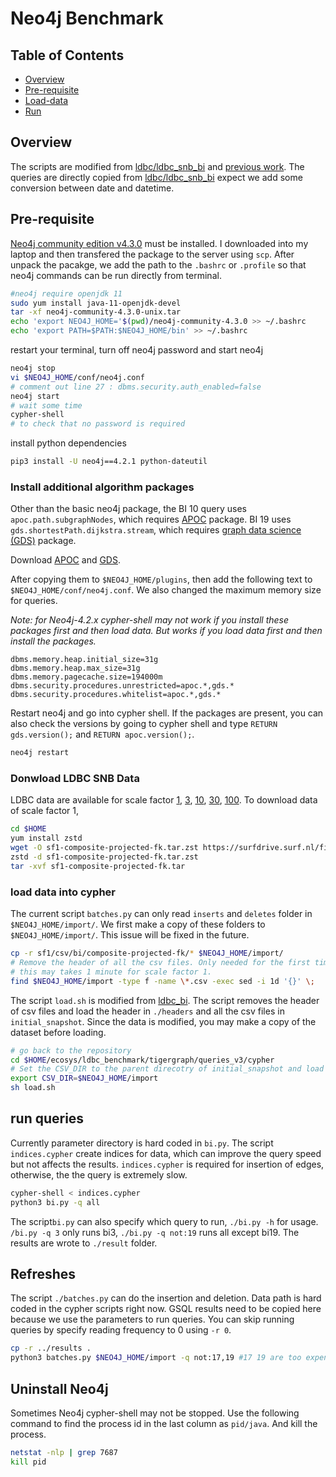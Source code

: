 # Neo4j Benchmark

## Table of Contents
* [Overview](#Overview)
* [Pre-requisite](#Pre-requisite)
* [Load-data](#Load-data)
* [Run](#run)

## Overview
The scripts are modified from [ldbc/ldbc_snb_bi](https://github.com/ldbc/ldbc_snb_bi/tree/main/cypher/) and [previous work](https://github.com/zhuang29/graph_database_benchmark/tree/master/neo4j). The queries are directly copied from [ldbc/ldbc_snb_bi](https://github.com/ldbc/ldbc_snb_bi/tree/main/cypher/) expect we add some conversion between date and datetime. 


## Pre-requisite
[Neo4j community edition v4.3.0](https://neo4j.com/download-center/#community) must be installed. I downloaded into my laptop and then transfered the package to the server using `scp`. After unpack the pacakge, we add the path to the `.bashrc` or `.profile` so that neo4j commands can be run directly from terminal. 
```sh
#neo4j require openjdk 11
sudo yum install java-11-openjdk-devel
tar -xf neo4j-community-4.3.0-unix.tar
echo 'export NEO4J_HOME='$(pwd)/neo4j-community-4.3.0 >> ~/.bashrc
echo 'export PATH=$PATH:$NEO4J_HOME/bin' >> ~/.bashrc
```
restart your terminal, turn off neo4j password and start neo4j
```sh
neo4j stop
vi $NEO4J_HOME/conf/neo4j.conf
# comment out line 27 : dbms.security.auth_enabled=false
neo4j start
# wait some time
cypher-shell
# to check that no password is required
```
install python dependencies
```sh
pip3 install -U neo4j==4.2.1 python-dateutil
```

### Install additional algorithm packages
Other than the basic neo4j package, the BI 10 query uses `apoc.path.subgraphNodes`, which requires [APOC](https://neo4j.com/labs/apoc/4.1/installation/) package. 
BI 19 uses `gds.shortestPath.dijkstra.stream`, which requires [graph data science (GDS)](https://neo4j.com/docs/graph-data-science/current/installation/) package. 

Download [APOC](https://github.com/neo4j-contrib/neo4j-apoc-procedures/releases/download/4.3.0.0/apoc-4.3.0.0-all.jar) and [GDS](https://s3-eu-west-1.amazonaws.com/com.neo4j.graphalgorithms.dist/graph-data-science/neo4j-graph-data-science-1.6.0-standalone.zip). 

After copying them to `$NEO4J_HOME/plugins`, then add the following text to `$NEO4J_HOME/conf/neo4j.conf`. We also changed the maximum memory size for queries.

*Note: for Neo4j-4.2.x cypher-shell may not work if you install these packages first and then load data. But works if you load data first and then install the packages.*

```
dbms.memory.heap.initial_size=31g
dbms.memory.heap.max_size=31g
dbms.memory.pagecache.size=194000m
dbms.security.procedures.unrestricted=apoc.*,gds.*
dbms.security.procedures.whitelist=apoc.*,gds.*
```

Restart neo4j and go into cypher shell. If the packages are present, you can also check the versions by going to cypher shell and type `RETURN gds.version();` and `RETURN apoc.version();`.
```sh
neo4j restart
```

### Donwload LDBC SNB Data 
LDBC data are available for scale factor [1](https://surfdrive.surf.nl/files/index.php/s/xM6ujh448lnJxXX/download), [3](https://surfdrive.surf.nl/files/index.php/s/fY7YocVgsJhmqdT/download), [10](https://surfdrive.surf.nl/files/index.php/s/SY6lRzEzDvvESfJ/download), [30](https://surfdrive.surf.nl/files/index.php/s/dtkgN7ZDT37vOnm/download), [100](https://surfdrive.surf.nl/files/index.php/s/gxNeHFKWVwO0WRm/download). To download data of scale factor 1,

```sh
cd $HOME
yum install zstd
wget -O sf1-composite-projected-fk.tar.zst https://surfdrive.surf.nl/files/index.php/s/xM6ujh448lnJxXX/download 
zstd -d sf1-composite-projected-fk.tar.zst 
tar -xvf sf1-composite-projected-fk.tar
```

### load data into cypher
The current script `batches.py` can only read `inserts` and `deletes` folder in `$NEO4J_HOME/import/`. We first make a copy of these folders to `$NEO4J_HOME/import/`. This issue will be fixed in the future. 
```sh
cp -r sf1/csv/bi/composite-projected-fk/* $NEO4J_HOME/import/
# Remove the header of all the csv files. Only needed for the first time loading !!! 
# this may takes 1 minute for scale factor 1.
find $NEO4J_HOME/import -type f -name \*.csv -exec sed -i 1d '{}' \;
```

The script `load.sh` is modified from [ldbc_bi](https://github.com/ldbc/ldbc_snb_bi/blob/main/cypher/scripts/load-in-one-step.sh). The script removes the header of csv files and load the header in `./headers` and all the csv files in `initial_snapshot`. Since the data is modified, you may make a copy of the dataset before loading.

```sh
# go back to the repository
cd $HOME/ecosys/ldbc_benchmark/tigergraph/queries_v3/cypher
# Set the CSV_DIR to the parent direcotry of initial_snapshot and load 
export CSV_DIR=$NEO4J_HOME/import
sh load.sh
```

## run queries
Currently parameter directory is hard coded in `bi.py`. The script `indices.cypher` create indices for data, which can improve the query speed but not affects the results. `indices.cypher` is required for insertion of edges, otherwise, the the query is extremely slow.
```sh
cypher-shell < indices.cypher
python3 bi.py -q all
```
The script`bi.py` can also specify which query to run, `./bi.py -h` for usage. `/bi.py -q 3` only runs bi3, `./bi.py -q not:19` runs all except bi19. The results are wrote to `./result` folder.

## Refreshes
The script `./batches.py` can do the insertion and deletion. Data path is hard coded in the cypher scripts right now. GSQL results need to be copied here because we use the parameters to run queries. You can skip running queries by specify reading frequency to 0 using `-r 0`.

```sh
cp -r ../results .
python3 batches.py $NEO4J_HOME/import -q not:17,19 #17 19 are too expensive for cypher
```

## Uninstall Neo4j

Sometimes Neo4j cypher-shell may not be stopped. Use the following command to find the process id in the last column as `pid/java`. And kill the process.
```sh
netstat -nlp | grep 7687
kill pid
```